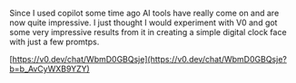 Since I used copilot some time ago AI tools have really come on and are now quite impressive. I just thought I would experiment with V0 and got some very impressive results from it in creating a simple digital clock face with just a few promtps.

[https://v0.dev/chat/WbmD0GBQsje](https://v0.dev/chat/WbmD0GBQsje?b=b_AvCyWXB9YZY)
